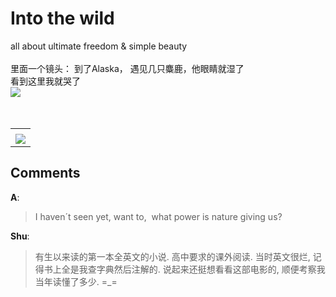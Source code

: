 # Into the wild

<div id="msgcns!B37A52AAF181A958!1146" class="bvMsg"><div>
<div>all about ultimate freedom &amp; simple beauty </div></div>
<div> </div>
<div>里面一个镜头： 到了Alaska， 遇见几只麋鹿，他眼睛就湿了</div>
<div>看到这里我就哭了</div>
<div><a href="http://blufiles.storage.live.com/y1pXlYzFWBojx8nP01dVpyZZRitEm04Yz9yEvn-lQA4EPD8wQTZBKQAssT_3hNmg8j9e-xoczOuwsc" target="_blank"><img src="http://blufiles.storage.live.com/y1pXlYzFWBojx8nP01dVpyZZRitEm04Yz9yEvn-lQA4EPD8wQTZBKQAssT_3hNmg8j9e-xoczOuwsc" /></a></div>
<div> </div>
<div> </div></div><table cellspacing="0" border="0"><tr><td></td></tr><tr><td valign="top"><a href="http://blufiles.storage.live.com/y1pjpc5cYjYfOJ_SNo3adBPwVIXEM6FgoxHm_geStUHdX11xdn-pBBOukppqXehl8RTOtm6ROxsp7s" target="_blank" rel="WLPP;url=http://blufiles.storage.live.com/y1pjpc5cYjYfOJ_SNo3adBPwVIXEM6FgoxHm_geStUHdX11xdn-pBBOukppqXehl8RTOtm6ROxsp7s;cnsid=cns&#033;B37A52AAF181A958&#033;1147"><img src="http://blufiles.storage.live.com/y1pjpc5cYjYfOJ_SNo3adBPwf9MgQGgpW6CvZAtTzXvZivv9rjF60hrO_z9OdYj4-2gkQyR9eF117o" border="0" /></a></td></tr></table>

## Comments

**A**:
> I haven´t seen yet, want to,  what power is nature giving us?

**Shu**:
> 有生以来读的第一本全英文的小说. 高中要求的课外阅读. 当时英文很烂, 记得书上全是我查字典然后注解的. 说起来还挺想看看这部电影的, 顺便考察我当年读懂了多少. =_=

